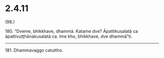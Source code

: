 # 2.4.11

(98.)

180\. “Dveme, bhikkhave, dhammā. Katame dve? Āpattikusalatā ca āpattivuṭṭhānakusalatā ca. Ime kho, bhikkhave, dve dhammā”ti.

---

181\. Dhammavaggo catuttho.
